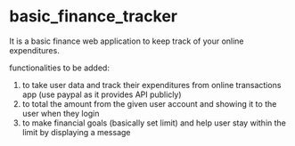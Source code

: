 # basic_finance_tracker
It is a basic finance web application to keep track of your online expenditures.

functionalities to be added:
1. to take user data and track their expenditures from online transactions app (use paypal as it provides API publicly)
2. to total the amount from the given user account and showing it to the user when they login
3. to make financial goals (basically set limit) and help user stay within the limit by displaying a message

